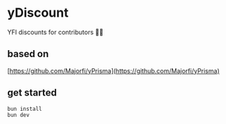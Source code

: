 # yDiscount
YFI discounts for contributors 👷‍♂️

## based on
[https://github.com/Majorfi/yPrisma](https://github.com/Majorfi/yPrisma)

## get started
```bash
bun install
bun dev
```
